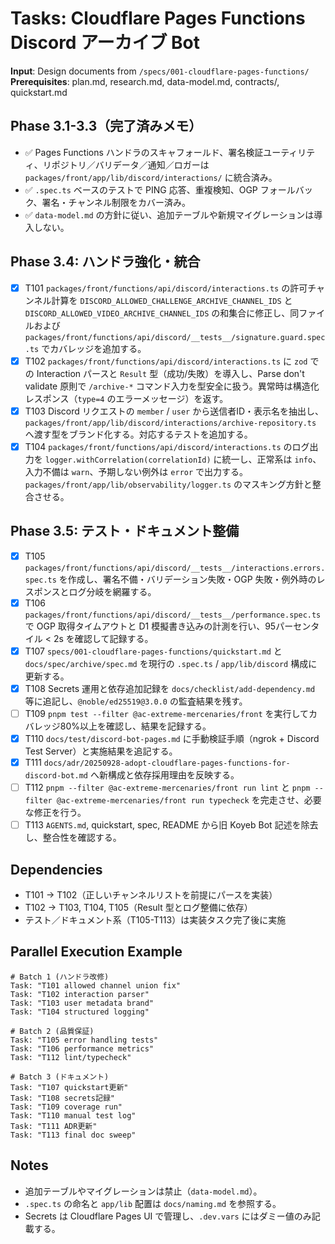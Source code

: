 # Tasks: Cloudflare Pages Functions Discord アーカイブ Bot

**Input**: Design documents from `/specs/001-cloudflare-pages-functions/`
**Prerequisites**: plan.md, research.md, data-model.md, contracts/, quickstart.md

## Phase 3.1-3.3（完了済みメモ）
- ✅ Pages Functions ハンドラのスキャフォールド、署名検証ユーティリティ、リポジトリ／バリデータ／通知／ロガーは `packages/front/app/lib/discord/interactions/` に統合済み。
- ✅ `.spec.ts` ベースのテストで PING 応答、重複検知、OGP フォールバック、署名・チャンネル制限をカバー済み。
- ✅ `data-model.md` の方針に従い、追加テーブルや新規マイグレーションは導入しない。

## Phase 3.4: ハンドラ強化・統合
- [x] T101 `packages/front/functions/api/discord/interactions.ts` の許可チャンネル計算を `DISCORD_ALLOWED_CHALLENGE_ARCHIVE_CHANNEL_IDS` と `DISCORD_ALLOWED_VIDEO_ARCHIVE_CHANNEL_IDS` の和集合に修正し、同ファイルおよび `packages/front/functions/api/discord/__tests__/signature.guard.spec.ts` でカバレッジを追加する。
- [x] T102 `packages/front/functions/api/discord/interactions.ts` に `zod` での Interaction パースと `Result` 型（成功/失敗）を導入し、Parse don't validate 原則で `/archive-*` コマンド入力を型安全に扱う。異常時は構造化レスポンス（`type=4` のエラーメッセージ）を返す。
- [x] T103 Discord リクエストの `member` / `user` から送信者ID・表示名を抽出し、`packages/front/app/lib/discord/interactions/archive-repository.ts` へ渡す型をブランド化する。対応するテストを追加する。
- [x] T104 `packages/front/functions/api/discord/interactions.ts` のログ出力を `logger.withCorrelation(correlationId)` に統一し、正常系は `info`、入力不備は `warn`、予期しない例外は `error` で出力する。`packages/front/app/lib/observability/logger.ts` のマスキング方針と整合させる。

## Phase 3.5: テスト・ドキュメント整備
- [x] T105 `packages/front/functions/api/discord/__tests__/interactions.errors.spec.ts` を作成し、署名不備・バリデーション失敗・OGP 失敗・例外時のレスポンスとログ分岐を網羅する。
- [x] T106 `packages/front/functions/api/discord/__tests__/performance.spec.ts` で OGP 取得タイムアウトと D1 模擬書き込みの計測を行い、95パーセンタイル < 2s を確認して記録する。
- [x] T107 `specs/001-cloudflare-pages-functions/quickstart.md` と `docs/spec/archive/spec.md` を現行の `.spec.ts` / `app/lib/discord` 構成に更新する。
- [x] T108 Secrets 運用と依存追加記録を `docs/checklist/add-dependency.md` 等に追記し、`@noble/ed25519@3.0.0` の監査結果を残す。
- [ ] T109 `pnpm test --filter @ac-extreme-mercenaries/front` を実行してカバレッジ80%以上を確認し、結果を記録する。
- [x] T110 `docs/test/discord-bot-pages.md` に手動検証手順（ngrok + Discord Test Server）と実施結果を追記する。
- [x] T111 `docs/adr/20250928-adopt-cloudflare-pages-functions-for-discord-bot.md` へ新構成と依存採用理由を反映する。
- [ ] T112 `pnpm --filter @ac-extreme-mercenaries/front run lint` と `pnpm --filter @ac-extreme-mercenaries/front run typecheck` を完走させ、必要な修正を行う。
- [ ] T113 `AGENTS.md`, quickstart, spec, README から旧 Koyeb Bot 記述を除去し、整合性を確認する。

## Dependencies
- T101 → T102（正しいチャンネルリストを前提にパースを実装）
- T102 → T103, T104, T105（Result 型とログ整備に依存）
- テスト／ドキュメント系（T105-T113）は実装タスク完了後に実施

## Parallel Execution Example
```
# Batch 1 (ハンドラ改修)
Task: "T101 allowed channel union fix"
Task: "T102 interaction parser"
Task: "T103 user metadata brand"
Task: "T104 structured logging"

# Batch 2 (品質保証)
Task: "T105 error handling tests"
Task: "T106 performance metrics"
Task: "T112 lint/typecheck"

# Batch 3 (ドキュメント)
Task: "T107 quickstart更新"
Task: "T108 secrets記録"
Task: "T109 coverage run"
Task: "T110 manual test log"
Task: "T111 ADR更新"
Task: "T113 final doc sweep"
```

## Notes
- 追加テーブルやマイグレーションは禁止（`data-model.md`）。
- `.spec.ts` の命名と `app/lib` 配置は `docs/naming.md` を参照する。
- Secrets は Cloudflare Pages UI で管理し、`.dev.vars` にはダミー値のみ記載する。

